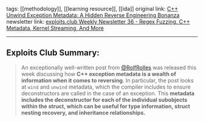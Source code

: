 tags:  [[methodology]], [[learning resource]], [[ida]]
original link: [C++ Unwind Exception Metadata: A Hidden Reverse Engineering Bonanza](https://www.msreverseengineering.com/blog/2024/8/20/c-unwind-metadata-1?ref=blog.exploits.club) 
newsletter link:  [exploits.club Weekly Newsletter 36 - Regex Fuzzing, C++ Metadata, Kernel Streaming, And More](https://blog.exploits.club/exploits-club-weekly-newsletter-36-regex-fuzzing-c-metadata-kernel-streaming-and-more/)

---
## Exploits Club Summary:
> An exceptionally well-written post from [@RolfRolles](https://x.com/RolfRolles?ref=blog.exploits.club) was released this week discussing how **C++ exception metadata is a wealth of information when it comes to reversing**. In particular, the post looks at `wind` and `unwind` metadata, which the compiler includes to ensure deconstructors are called in the case of an exception. This **metadata includes the deconstructor for each of the individual subobjects within the struct, which can be useful for type information, struct nesting recovery, and inheritance relationships.** 